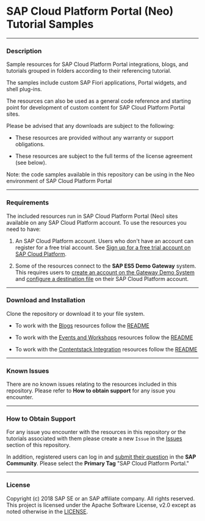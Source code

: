 # SAP Cloud Platform Portal (Neo) Tutorial Samples

***
### Description
Sample resources for SAP Cloud Platform Portal integrations, blogs, and tutorials grouped in folders according to their referencing tutorial.

The samples include custom SAP Fiori applications, Portal widgets, and shell plug-ins.

The resources can also be used as a general code reference and starting point for development of custom content for SAP Cloud Platform Portal sites.

Please be advised that any downloads are subject to the following:

* These resources are provided without any warranty or support obligations.

* These resources are subject to the full terms of the license agreement (see below).

Note: the code samples available in this repository can be using in the Neo environment of SAP Cloud Platform Portal  

***
### Requirements
The included resources run in SAP Cloud Platform Portal (Neo) sites available on any SAP Cloud Platform account.
To use the resources you need to have:
1. An SAP Cloud Platform account. Users who don't have an account can register for a free trial account.
	See [Sign up for a free trial account on SAP Cloud Platform](https://www.sap.com/developer/tutorials/hcp-create-trial-account.html).

2. Some of the resources connect to the **SAP ES5 Demo Gateway** system. This requires users to [create an account on the Gateway Demo System ](https://www.sap.com/developer/tutorials/gateway-demo-signup.html) and [configure a destination file](https://www.sap.com/developer/tutorials/teched-2016-3.html) on their SAP Cloud Platform account.


***
### Download and Installation

Clone the repository or download it to your file system.
- To work with the [Blogs](Blogs) resources follow the [README](Blogs/README.md)

- To work with the [Events and Workshops](Events%20and%20Workshops) resources follow the [README](Events%20and%20Workshops/README.md)

- To work with the [Contentstack Integration](Portal%20Integrations/Contentstack%20Integration) resources follow the [README](Portal%20Integrations/Contentstack%20Integration/README.md)

***
### Known Issues
There are no known issues relating to the resources included in this repository. Please refer to **How to obtain support** for any issue you encounter.

***
### How to Obtain Support
For any issue you encounter with the resources in this repository or the tutorials associated with them please create a new `Issue` in the [Issues](https://github.com/SAP/cloud-portal-tutorial-samples/issues) section of this repository.

In addition, registered users can log in and [submit their question](https://answers.sap.com/questions/ask.html) in the **SAP Community**. Please select the **Primary Tag** "SAP Cloud Platform Portal."

***
### License
Copyright (c) 2018 SAP SE or an SAP affiliate company. All rights reserved. This project is licensed under the Apache Software License, v2.0 except as noted otherwise in the [LICENSE](LICENSE "License file").
